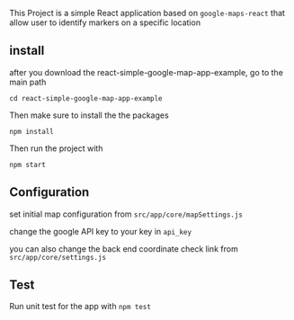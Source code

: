 This Project is a simple React application based on `google-maps-react` that allow user to identify
markers on a specific location

## install
after you download the react-simple-google-map-app-example, go to the main path

`cd react-simple-google-map-app-example`

Then make sure to install the the packages

`npm install`

Then run the project with

`npm start`

## Configuration
set initial map configuration from `src/app/core/mapSettings.js`

change the google API key to your key in `api_key`

you can also change the back end coordinate check link from 
`src/app/core/settings.js`

## Test
Run unit test for the app with
`npm test`

